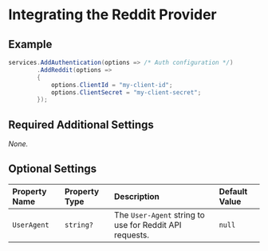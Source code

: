 # Integrating the Reddit Provider

## Example

```csharp
services.AddAuthentication(options => /* Auth configuration */)
        .AddReddit(options =>
        {
            options.ClientId = "my-client-id";
            options.ClientSecret = "my-client-secret";
        });
```

## Required Additional Settings

_None._

## Optional Settings

| Property Name | Property Type | Description | Default Value |
|:--|:--|:--|:--|
| `UserAgent` | `string?` | The `User-Agent` string to use for Reddit API requests. | `null` |
